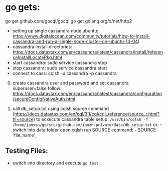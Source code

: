 
# go gets:
go get github.com/gocql/gocql
go get golang.org/x/net/http2

- setting up single cassandra node ubuntu:
	https://www.digitalocean.com/community/tutorials/how-to-install-cassandra-and-run-a-single-node-cluster-on-ubuntu-14-04)
- cassandra install directories:
	https://docs.datastax.com/en/cassandra/latest/cassandra/install/referenceInstallLocatePkg.html
- start cassandra:
	sudo service cassandra stop
- stop cassandra:
	sudo service cassandra start
- connect to cass:
	cqlsh -u cassandra -p cassandra

0. create cassandra user and password and set cassandra superuser=false
	follow: https://docs.datastax.com/en/cassandra/latest/cassandra/configuration/secureConfigNativeAuth.html

1. call db_setup.txt using cqlsh source command
	(https://docs.datastax.com/en/cql/3.1/cql/cql_reference/source_r.html?hl=source)
	to ecxecute cassandra table setup: `/usr/bin/cqlsh -f /home/jansen/go/src/github.com/ianzn-private/data/db_setup.txt`
	or:
		- switch into data folder open cqlsh run SOURCE command:
			- SOURCE 'file_name'; 





## Testing Files:
- switch into directory and execute `go test`


